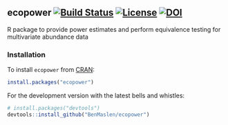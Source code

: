 ## ecopower [![Build Status](https://app.travis-ci.com/lsjmichelle/ecopower.svg?branch=master3)](https://app.travis-ci.com/github/lsjmichelle/ecopower) [![License](http://img.shields.io/badge/license-LGPL%20%28%3E=%202.1%29-brightgreen.svg?style=flat)](http://www.gnu.org/licenses/gpl-2.0.html) [![DOI](https://zenodo.org/badge/320153361.svg)](https://zenodo.org/badge/latestdoi/320153361)

R package to provide power estimates and perform equivalence testing for multivariate abundance data

### Installation

To install `ecopower` from [CRAN](https://CRAN.R-project.org/package=ecopower):
```r
install.packages("ecopower")
```

For the development version with the latest bells and whistles:
```r
# install.packages("devtools")
devtools::install_github("BenMaslen/ecopower")
```
